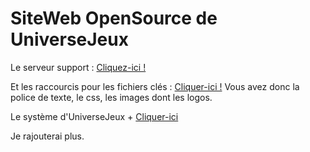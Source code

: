 # SiteWeb OpenSource de UniverseJeux

Le serveur support : 
[Cliquez-ici !](https://discord.gg/jz8zAEUdpX)

Et  les raccourcis pour les fichiers clés :
[Cliquer-ici !](./home/paramDkong/) Vous avez donc la police de texte, le css, les images dont les logos.

Le système d'UniverseJeux +
[Cliquer-ici](./UJ+/)

Je rajouterai plus.